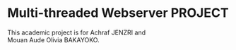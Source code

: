 # Multi-threaded Webserver PROJECT

This academic project is for Achraf JENZRI and Mouan Aude Olivia BAKAYOKO.
